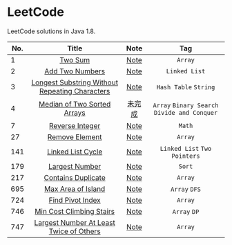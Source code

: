# LeetCode

LeetCode solutions in Java 1.8.

| No. | Title | Note | Tag |
| ------------- |:-------------:|:-------------:|:-------------:|
| 1 | [Two Sum](https://leetcode.com/problems/two-sum) | [Note](https://github.com/CanChengZheng/LeetCode/tree/master/src/no1) | `Array`
| 2 | [Add Two Numbers](https://leetcode.com/problems/add-two-numbers) | [Note](https://github.com/CanChengZheng/LeetCode/tree/master/src/no2) | `Linked List`
| 3 | [Longest Substring Without Repeating Characters](https://leetcode.com/problems/longest-substring-without-repeating-characters) | [Note](https://github.com/CanChengZheng/LeetCode/tree/master/src/no3) | `Hash Table` `String`
| 4 | [Median of Two Sorted Arrays](https://leetcode.com/problems/median-of-two-sorted-arrays) | [未完成](https://github.com/CanChengZheng/LeetCode/tree/master/src/no4) | `Array` `Binary Search` `Divide and Conquer`
| 7 | [Reverse Integer](https://leetcode.com/problems/reverse-integer) | [Note](https://github.com/CanChengZheng/LeetCode/tree/master/src/no7) | `Math`
| 27 | [Remove Element](https://leetcode.com/problems/remove-element) | [Note](https://github.com/CanChengZheng/LeetCode/tree/master/src/no27) | `Array`
| 141 | [Linked List Cycle](https://leetcode.com/problems/linked-list-cycle) | [Note](https://github.com/CanChengZheng/LeetCode/tree/master/src/no141) | `Linked List` `Two Pointers`
| 179 | [Largest Number](https://leetcode.com/problems/largest-number) | [Note](https://github.com/CanChengZheng/LeetCode/tree/master/src/no179) | `Sort`
| 217 | [Contains Duplicate](https://leetcode.com/problems/contains-duplicate) | [Note](https://github.com/CanChengZheng/LeetCode/tree/master/src/no217) | `Array`
| 695 | [Max Area of Island](https://leetcode.com/problems/max-area-of-island) | [Note](https://github.com/CanChengZheng/LeetCode/tree/master/src/no695) | `Array` `DFS`
| 724 | [Find Pivot Index](https://leetcode.com/problems/find-pivot-index) | [Note](https://github.com/CanChengZheng/LeetCode/tree/master/src/no724) | `Array`
| 746 | [Min Cost Climbing Stairs](https://leetcode.com/problems/min-cost-climbing-stairs) | [Note](https://github.com/CanChengZheng/LeetCode/tree/master/src/no746) | `Array` `DP`
| 747 | [Largest Number At Least Twice of Others](https://leetcode.com/problems/largest-number-at-least-twice-of-others) | [Note](https://github.com/CanChengZheng/LeetCode/tree/master/src/no747) | `Array`
